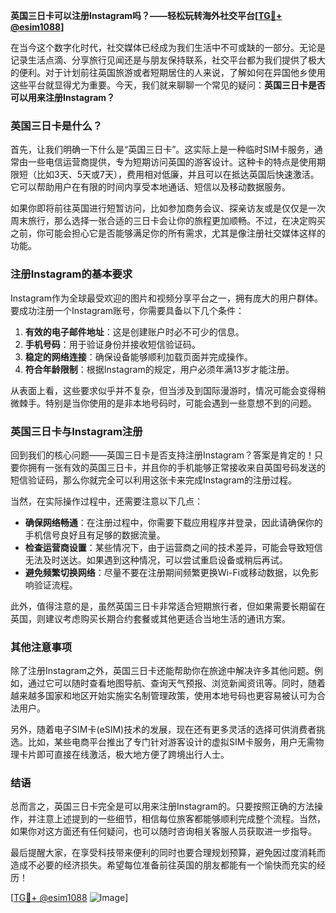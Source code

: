 **英国三日卡可以注册Instagram吗？——轻松玩转海外社交平台[[TG💪+ @esim1088](https://t.me/s/esim1088)]**

在当今这个数字化时代，社交媒体已经成为我们生活中不可或缺的一部分。无论是记录生活点滴、分享旅行见闻还是与朋友保持联系，社交平台都为我们提供了极大的便利。对于计划前往英国旅游或者短期居住的人来说，了解如何在异国他乡使用这些平台就显得尤为重要。今天，我们就来聊聊一个常见的疑问：**英国三日卡是否可以用来注册Instagram？**

### 英国三日卡是什么？

首先，让我们明确一下什么是“英国三日卡”。这实际上是一种临时SIM卡服务，通常由一些电信运营商提供，专为短期访问英国的游客设计。这种卡的特点是使用期限短（比如3天、5天或7天），费用相对低廉，并且可以在抵达英国后快速激活。它可以帮助用户在有限的时间内享受本地通话、短信以及移动数据服务。

如果你即将前往英国进行短暂访问，比如参加商务会议、探亲访友或是仅仅是一次周末旅行，那么选择一张合适的三日卡会让你的旅程更加顺畅。不过，在决定购买之前，你可能会担心它是否能够满足你的所有需求，尤其是像注册社交媒体这样的功能。

### 注册Instagram的基本要求

Instagram作为全球最受欢迎的图片和视频分享平台之一，拥有庞大的用户群体。要成功注册一个Instagram账号，你需要具备以下几个条件：

1. **有效的电子邮件地址**：这是创建账户时必不可少的信息。
2. **手机号码**：用于验证身份并接收短信验证码。
3. **稳定的网络连接**：确保设备能够顺利加载页面并完成操作。
4. **符合年龄限制**：根据Instagram的规定，用户必须年满13岁才能注册。

从表面上看，这些要求似乎并不复杂，但当涉及到国际漫游时，情况可能会变得稍微棘手。特别是当你使用的是非本地号码时，可能会遇到一些意想不到的问题。

### 英国三日卡与Instagram注册

回到我们的核心问题——英国三日卡是否支持注册Instagram？答案是肯定的！只要你拥有一张有效的英国三日卡，并且你的手机能够正常接收来自英国号码发送的短信验证码，那么你就完全可以利用这张卡来完成Instagram的注册过程。

当然，在实际操作过程中，还需要注意以下几点：

- **确保网络畅通**：在注册过程中，你需要下载应用程序并登录，因此请确保你的手机信号良好且有足够的数据流量。
- **检查运营商设置**：某些情况下，由于运营商之间的技术差异，可能会导致短信无法及时送达。如果遇到这种情况，可以尝试重启设备或稍后再试。
- **避免频繁切换网络**：尽量不要在注册期间频繁更换Wi-Fi或移动数据，以免影响验证流程。

此外，值得注意的是，虽然英国三日卡非常适合短期旅行者，但如果需要长期留在英国，则建议考虑购买长期合约套餐或其他更适合当地生活的通讯方案。

### 其他注意事项

除了注册Instagram之外，英国三日卡还能帮助你在旅途中解决许多其他问题。例如，通过它可以随时查看地图导航、查询天气预报、浏览新闻资讯等。同时，随着越来越多国家和地区开始实施实名制管理政策，使用本地号码也更容易被认可为合法用户。

另外，随着电子SIM卡(eSIM)技术的发展，现在还有更多灵活的选择可供消费者挑选。比如，某些电商平台推出了专门针对游客设计的虚拟SIM卡服务，用户无需物理卡片即可直接在线激活，极大地方便了跨境出行人士。

### 结语

总而言之，英国三日卡完全是可以用来注册Instagram的。只要按照正确的方法操作，并注意上述提到的一些细节，相信每位旅客都能够顺利完成整个流程。当然，如果你对这方面还有任何疑问，也可以随时咨询相关客服人员获取进一步指导。

最后提醒大家，在享受科技带来便利的同时也要合理规划预算，避免因过度消耗而造成不必要的经济损失。希望每位准备前往英国的朋友都能有一个愉快而充实的经历！

[[TG💪+ @esim1088](https://t.me/s/esim1088) ![Image](https://i.postimg.cc/4NQfJmqS/Snipaste-2025-05-13-00-14-12.png)]